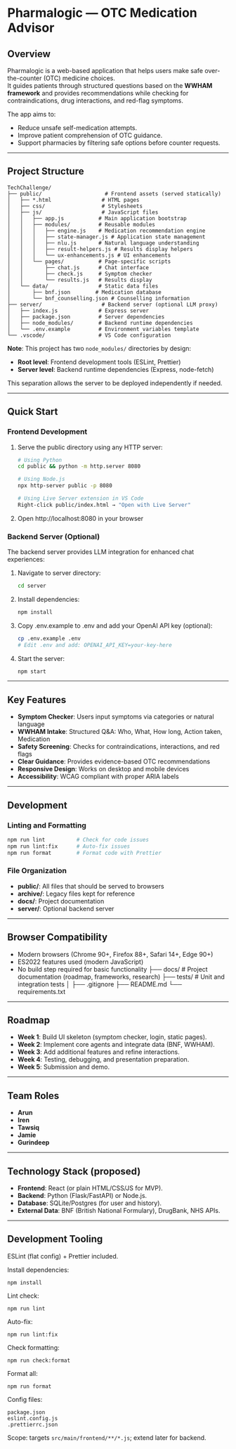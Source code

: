 # Pharmalogic — OTC Medication Advisor

## Overview
Pharmalogic is a web-based application that helps users make safe over-the-counter (OTC) medicine choices.  
It guides patients through structured questions based on the **WWHAM framework** and provides recommendations while checking for contraindications, drug interactions, and red-flag symptoms.  

The app aims to:  
- Reduce unsafe self-medication attempts.  
- Improve patient comprehension of OTC guidance.  
- Support pharmacies by filtering safe options before counter requests.  

---

## Project Structure

```
TechChallenge/
├── public/                    # Frontend assets (served statically)
│   ├── *.html                # HTML pages
│   ├── css/                  # Stylesheets
│   ├── js/                   # JavaScript files
│   │   ├── app.js           # Main application bootstrap
│   │   ├── modules/         # Reusable modules
│   │   │   ├── engine.js    # Medication recommendation engine
│   │   │   ├── state-manager.js # Application state management
│   │   │   ├── nlu.js       # Natural language understanding
│   │   │   ├── result-helpers.js # Results display helpers
│   │   │   └── ux-enhancements.js # UI enhancements
│   │   └── pages/           # Page-specific scripts
│   │       ├── chat.js      # Chat interface
│   │       ├── check.js     # Symptom checker
│   │       └── results.js   # Results display
│   └── data/                # Static data files
│       ├── bnf.json        # Medication database
│       └── bnf_counselling.json # Counselling information
├── server/                   # Backend server (optional LLM proxy)
│   ├── index.js             # Express server
│   ├── package.json         # Server dependencies
│   ├── node_modules/        # Backend runtime dependencies
│   └── .env.example         # Environment variables template
└── .vscode/                 # VS Code configuration
```

**Note**: This project has two `node_modules/` directories by design:
- **Root level**: Frontend development tools (ESLint, Prettier)  
- **Server level**: Backend runtime dependencies (Express, node-fetch)

This separation allows the server to be deployed independently if needed.

---

## Quick Start

### Frontend Development
1. Serve the public directory using any HTTP server:
   ```bash
   # Using Python
   cd public && python -m http.server 8080
   
   # Using Node.js
   npx http-server public -p 8080
   
   # Using Live Server extension in VS Code
   Right-click public/index.html → "Open with Live Server"
   ```

2. Open http://localhost:8080 in your browser

### Backend Server (Optional)
The backend server provides LLM integration for enhanced chat experiences:

1. Navigate to server directory:
   ```bash
   cd server
   ```

2. Install dependencies:
   ```bash
   npm install
   ```

3. Copy .env.example to .env and add your OpenAI API key (optional):
   ```bash
   cp .env.example .env
   # Edit .env and add: OPENAI_API_KEY=your-key-here
   ```

4. Start the server:
   ```bash
   npm start
   ```

---

## Key Features
- **Symptom Checker**: Users input symptoms via categories or natural language
- **WWHAM Intake**: Structured Q&A: Who, What, How long, Action taken, Medication  
- **Safety Screening**: Checks for contraindications, interactions, and red flags
- **Clear Guidance**: Provides evidence-based OTC recommendations
- **Responsive Design**: Works on desktop and mobile devices
- **Accessibility**: WCAG compliant with proper ARIA labels

---

## Development

### Linting and Formatting
```bash
npm run lint          # Check for code issues
npm run lint:fix      # Auto-fix issues
npm run format        # Format code with Prettier
```

### File Organization
- **public/**: All files that should be served to browsers
- **archive/**: Legacy files kept for reference
- **docs/**: Project documentation
- **server/**: Optional backend server

---

## Browser Compatibility
- Modern browsers (Chrome 90+, Firefox 88+, Safari 14+, Edge 90+)
- ES2022 features used (modern JavaScript)
- No build step required for basic functionality
├── docs/ # Project documentation (roadmap, frameworks, research)
├── tests/ # Unit and integration tests
│
├── .gitignore
├── README.md
└── requirements.txt


---

## Roadmap
- **Week 1**: Build UI skeleton (symptom checker, login, static pages).  
- **Week 2**: Implement core agents and integrate data (BNF, WWHAM).  
- **Week 3**: Add additional features and refine interactions.  
- **Week 4**: Testing, debugging, and presentation preparation.  
- **Week 5**: Submission and demo.  

---

## Team Roles
- **Arun** 
- **Iren**
- **Tawsiq**
- **Jamie**
- **Gurindeep**

---

## Technology Stack (proposed)
- **Frontend**: React (or plain HTML/CSS/JS for MVP).  
- **Backend**: Python (Flask/FastAPI) or Node.js.  
- **Database**: SQLite/Postgres (for user and history).  
- **External Data**: BNF (British National Formulary), DrugBank, NHS APIs.  

---

## Development Tooling
ESLint (flat config) + Prettier included.

Install dependencies:
```
npm install
```

Lint check:
```
npm run lint
```

Auto-fix:
```
npm run lint:fix
```

Check formatting:
```
npm run check:format
```

Format all:
```
npm run format
```

Config files:
```
package.json
eslint.config.js
.prettierrc.json
```

Scope: targets `src/main/frontend/**/*.js`; extend later for backend.


